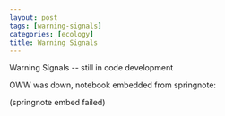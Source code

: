 ```yaml
---
layout: post
tags: [warning-signals]
categories: [ecology]
title: Warning Signals 
---
```






Warning Signals -- still in code development

OWW was down, notebook embedded from springnote:

(springnote embed failed)
